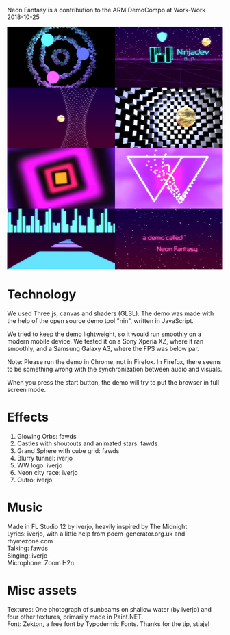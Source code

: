 Neon Fantasy is a contribution to the ARM DemoCompo at Work-Work 2018-10-25

![Collage](collage.jpg)


# Technology

We used Three.js, canvas and shaders (GLSL).
The demo was made with the help of the open source demo tool "nin", written in
JavaScript.

We tried to keep the demo lightweight, so it would run smoothly on a modern
mobile device. We tested it on a Sony Xperia XZ, where it ran smoothly, and a
Samsung Galaxy A3, where the FPS was below par.

Note: Please run the demo in Chrome, not in Firefox. In Firefox, there seems to
be something wrong with the synchronization between audio and visuals.

When you press the start button, the demo will try to put the browser in full screen mode.

# Effects

1. Glowing Orbs: fawds
2. Castles with shoutouts and animated stars: fawds
3. Grand Sphere with cube grid: fawds
4. Blurry tunnel: iverjo
5. WW logo: iverjo
6. Neon city race: iverjo
7. Outro: iverjo

# Music

Made in FL Studio 12 by iverjo, heavily inspired by The Midnight  
Lyrics: iverjo, with a little help from poem-generator.org.uk and rhymezone.com  
Talking: fawds  
Singing: iverjo  
Microphone: Zoom H2n

# Misc assets

Textures: One photograph of sunbeams on shallow water (by iverjo) and four
other textures, primarily made in Paint.NET.  
Font: Zekton, a free font by Typodermic Fonts. Thanks for the tip, stiaje!
